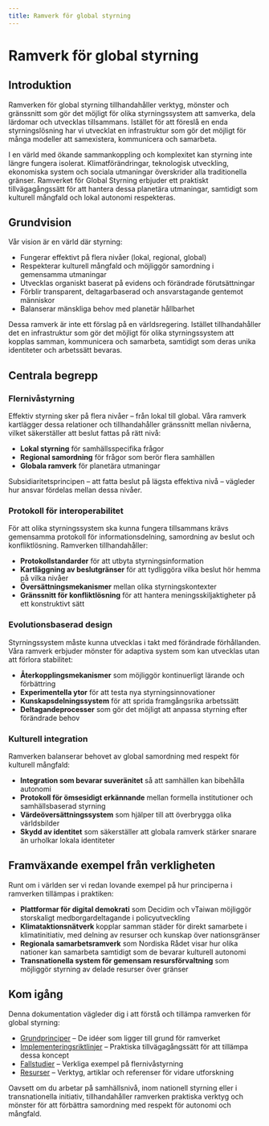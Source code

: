 ```yaml
---
title: Ramverk för global styrning
---
```


# Ramverk för global styrning

## Introduktion

Ramverken för global styrning tillhandahåller verktyg, mönster och gränssnitt som gör det möjligt för olika styrningssystem att samverka, dela lärdomar och utvecklas tillsammans. Istället för att föreslå en enda styrningslösning har vi utvecklat en infrastruktur som gör det möjligt för många modeller att samexistera, kommunicera och samarbeta.

I en värld med ökande sammankoppling och komplexitet kan styrning inte längre fungera isolerat. Klimatförändringar, teknologisk utveckling, ekonomiska system och sociala utmaningar överskrider alla traditionella gränser. Ramverket för Global Styrning erbjuder ett praktiskt tillvägagångssätt för att hantera dessa planetära utmaningar, samtidigt som kulturell mångfald och lokal autonomi respekteras.

## Grundvision

Vår vision är en värld där styrning:

- Fungerar effektivt på flera nivåer (lokal, regional, global)
- Respekterar kulturell mångfald och möjliggör samordning i gemensamma utmaningar
- Utvecklas organiskt baserat på evidens och förändrade förutsättningar
- Förblir transparent, deltagarbaserad och ansvarstagande gentemot människor
- Balanserar mänskliga behov med planetär hållbarhet

Dessa ramverk är inte ett förslag på en världsregering. Istället tillhandahåller det en infrastruktur som gör det möjligt för olika styrningssystem att kopplas samman, kommunicera och samarbeta, samtidigt som deras unika identiteter och arbetssätt bevaras.

## Centrala begrepp

### Flernivåstyrning

Effektiv styrning sker på flera nivåer – från lokal till global. Våra ramverk kartlägger dessa relationer och tillhandahåller gränssnitt mellan nivåerna, vilket säkerställer att beslut fattas på rätt nivå:

- **Lokal styrning** för samhällsspecifika frågor  
- **Regional samordning** för frågor som berör flera samhällen  
- **Globala ramverk** för planetära utmaningar

Subsidiaritetsprincipen – att fatta beslut på lägsta effektiva nivå – vägleder hur ansvar fördelas mellan dessa nivåer.

### Protokoll för interoperabilitet

För att olika styrningssystem ska kunna fungera tillsammans krävs gemensamma protokoll för informationsdelning, samordning av beslut och konfliktlösning. Ramverken tillhandahåller:

- **Protokollstandarder** för att utbyta styrningsinformation  
- **Kartläggning av beslutgränser** för att tydliggöra vilka beslut hör hemma på vilka nivåer  
- **Översättningsmekanismer** mellan olika styrningskontexter  
- **Gränssnitt för konfliktlösning** för att hantera meningsskiljaktigheter på ett konstruktivt sätt

### Evolutionsbaserad design

Styrningssystem måste kunna utvecklas i takt med förändrade förhållanden. Våra ramverk erbjuder mönster för adaptiva system som kan utvecklas utan att förlora stabilitet:

- **Återkopplingsmekanismer** som möjliggör kontinuerligt lärande och förbättring  
- **Experimentella ytor** för att testa nya styrningsinnovationer  
- **Kunskapsdelningssystem** för att sprida framgångsrika arbetssätt  
- **Deltagandeprocesser** som gör det möjligt att anpassa styrning efter förändrade behov

### Kulturell integration

Ramverken balanserar behovet av global samordning med respekt för kulturell mångfald:

- **Integration som bevarar suveränitet** så att samhällen kan bibehålla autonomi  
- **Protokoll för ömsesidigt erkännande** mellan formella institutioner och samhällsbaserad styrning  
- **Värdeöversättningssystem** som hjälper till att överbrygga olika världsbilder  
- **Skydd av identitet** som säkerställer att globala ramverk stärker snarare än urholkar lokala identiteter

## Framväxande exempel från verkligheten

Runt om i världen ser vi redan lovande exempel på hur principerna i ramverken tillämpas i praktiken:

- **Plattformar för digital demokrati** som Decidim och vTaiwan möjliggör storskaligt medborgardeltagande i policyutveckling  
- **Klimataktionsnätverk** kopplar samman städer för direkt samarbete i klimatinitiativ, med delning av resurser och kunskap över nationsgränser  
- **Regionala samarbetsramverk** som Nordiska Rådet visar hur olika nationer kan samarbeta samtidigt som de bevarar kulturell autonomi  
- **Transnationella system för gemensam resursförvaltning** som möjliggör styrning av delade resurser över gränser

## Kom igång

Denna dokumentation vägleder dig i att förstå och tillämpa ramverken för global styrning:

- [Grundprinciper](/frameworks/docs/principles) – De idéer som ligger till grund för ramverket  
- [Implementeringsriktlinjer](/frameworks/docs/implementation) – Praktiska tillvägagångssätt för att tillämpa dessa koncept  
- [Fallstudier](/frameworks/docs/case-studies) – Verkliga exempel på flernivåstyrning  
- [Resurser](/frameworks/docs/resources) – Verktyg, artiklar och referenser för vidare utforskning

Oavsett om du arbetar på samhällsnivå, inom nationell styrning eller i transnationella initiativ, tillhandahåller ramverken praktiska verktyg och mönster för att förbättra samordning med respekt för autonomi och mångfald.

